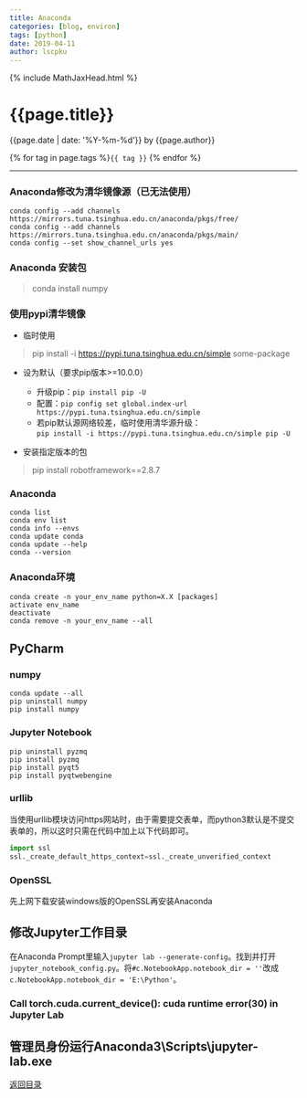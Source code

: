 ```yaml
---
title: Anaconda
categories: [blog, environ]
tags: [python]
date: 2019-04-11
author: lscpku
---
```


{% include MathJaxHead.html %}

# {{page.title}}

{{page.date | date: '%Y-%m-%d'}} by {{page.author}}

{% for tag in page.tags %}`{{ tag }}` {% endfor %}

---

### Anaconda修改为清华镜像源（已无法使用）
```
conda config --add channels https://mirrors.tuna.tsinghua.edu.cn/anaconda/pkgs/free/
conda config --add channels https://mirrors.tuna.tsinghua.edu.cn/anaconda/pkgs/main/
conda config --set show_channel_urls yes
```

### Anaconda 安装包
> conda install numpy

### 使用pypi清华镜像
- 临时使用
> pip install -i https://pypi.tuna.tsinghua.edu.cn/simple some-package

- 设为默认（要求pip版本>=10.0.0）
	- 升级pip：``pip install pip -U``
	- 配置：``pip config set global.index-url https://pypi.tuna.tsinghua.edu.cn/simple``
	- 若pip默认源网络较差，临时使用清华源升级：<br>``pip install -i https://pypi.tuna.tsinghua.edu.cn/simple pip -U``

- 安装指定版本的包
> pip install robotframework==2.8.7

### Anaconda
```
conda list
conda env list
conda info --envs
conda update conda
conda update --help
conda --version
```

### Anaconda环境
```
conda create -n your_env_name python=X.X [packages]
activate env_name
deactivate
conda remove -n your_env_name --all
```

## PyCharm
### numpy
```
conda update --all
pip uninstall numpy
pip install numpy
```

### Jupyter Notebook
```
pip uninstall pyzmq
pip install pyzmq
pip install pyqt5
pip install pyqtwebengine
```

### urllib
当使用urllib模块访问https网站时，由于需要提交表单，而python3默认是不提交表单的，所以这时只需在代码中加上以下代码即可。
``` python
import ssl
ssl._create_default_https_context=ssl._create_unverified_context
```

### OpenSSL
先上网下载安装windows版的OpenSSL再安装Anaconda

## 修改Jupyter工作目录
在Anaconda Prompt里输入``jupyter lab --generate-config``。找到并打开``jupyter_notebook_config.py``。将``#c.NotebookApp.notebook_dir = ''``改成``c.NotebookApp.notebook_dir = 'E:\Python'``。


### Call torch.cuda.current_device(): cuda runtime error(30) in Jupyter Lab
管理员身份运行Anaconda3\Scripts\jupyter-lab.exe
---

[返回目录](/table_of_posts.html)